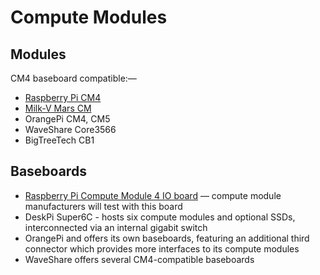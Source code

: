 # Compute Modules

## Modules

CM4 baseboard compatible:—

* [Raspberry Pi CM4](Raspberry%20Pi#Compute%20Modules)
* [Milk-V Mars CM](StarFive%20JH7110)
* OrangePi CM4, CM5
* WaveShare Core3566
* BigTreeTech CB1

## Baseboards

* [Raspberry Pi Compute Module 4 IO board](https://www.raspberrypi.com/products/compute-module-4-io-board/) — compute module manufacturers will test with this board
* DeskPi Super6C - hosts six compute modules and optional SSDs, interconnected via an internal gigabit switch
* OrangePi and offers its own baseboards, featuring an additional third connector which provides more interfaces to its compute modules
* WaveShare offers several CM4-compatible baseboards
